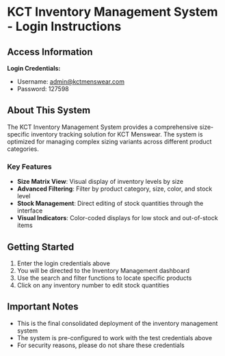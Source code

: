 # KCT Inventory Management System - Login Instructions

## Access Information

**Login Credentials:**
- Username: admin@kctmenswear.com
- Password: 127598

## About This System

The KCT Inventory Management System provides a comprehensive size-specific inventory tracking solution for KCT Menswear. The system is optimized for managing complex sizing variants across different product categories.

### Key Features

- **Size Matrix View**: Visual display of inventory levels by size
- **Advanced Filtering**: Filter by product category, size, color, and stock level
- **Stock Management**: Direct editing of stock quantities through the interface
- **Visual Indicators**: Color-coded displays for low stock and out-of-stock items

## Getting Started

1. Enter the login credentials above
2. You will be directed to the Inventory Management dashboard
3. Use the search and filter functions to locate specific products
4. Click on any inventory number to edit stock quantities

## Important Notes

- This is the final consolidated deployment of the inventory management system
- The system is pre-configured to work with the test credentials above
- For security reasons, please do not share these credentials
